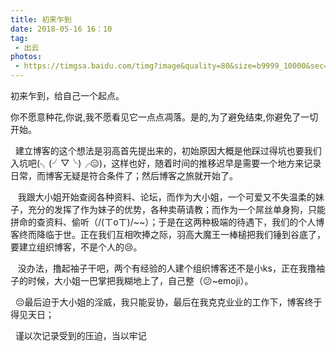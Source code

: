 ```yaml
---
title: 初来乍到
date: 2018-05-16 16：10
tag:
 - 出云
photos:
 - https://timgsa.baidu.com/timg?image&quality=80&size=b9999_10000&sec=1526468676525&di=beca2e3e2769cba8478aabcd18f13ec7&imgtype=0&src=http%3A%2F%2Fpic1.win4000.com%2Fpic%2F5%2F51%2Fe83ac988ed.jpg
---
```


<!-- 引言（简介） -->
  初来乍到，给自己一个起点。
<!--more-->

<!-- 详细内容 -->
你不愿意种花,你说,我不愿看见它一点点凋落。是的,为了避免结束,你避免了一切开始。

&nbsp;&nbsp;建立博客的这个想法是羽高首先提出来的，初始原因大概是他踩过得坑也要我们入坑吧(╮(╯▽╰)╭😑)，这样也好，随着时间的推移迟早是需要一个地方来记录日常，而博客无疑是符合条件了；然后博客之旅就开始了。

&nbsp;&nbsp; 我跟大小姐开始查阅各种资料、论坛，而作为大小姐，一个可爱又不失温柔的妹子，充分的发挥了作为妹子的优势，各种卖萌请教；而作为一个屌丝单身狗，只能拼命的查资料、偷听（/(ㄒoㄒ)/~~）；于是在这两种极端的待遇下，我们的个人博客终而降临于世。正在我们互相吹捧之际，羽高大魔王一棒槌把我们锤到谷底了，要建立组织博客，不是个人的😢。


&nbsp;&nbsp; 没办法，撸起袖子干吧，两个有经验的人建个组织博客还不是小ks，正在我撸袖子的时候，大小姐一巴掌把我糊地上了，自己整（😕~emoji）。

&nbsp;&nbsp;😔最后迫于大小姐的淫威，我只能妥协，最后在我克克业业的工作下，博客终于得见天日；

&nbsp; 谨以次记录受到的压迫，当以牢记
